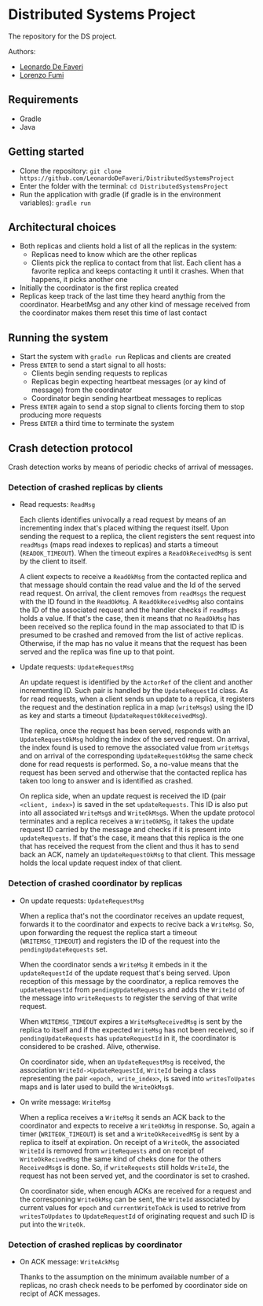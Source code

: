 # Distributed Systems Project

The repository for the DS project.

Authors:

- [Leonardo De Faveri](https://github.com/LeonardoDeFaveri)
- [Lorenzo Fumi](https://github.com/DeeJack)

## Requirements

- Gradle
- Java

## Getting started

- Clone the repository: `git clone https://github.com/LeonardoDeFaveri/DistributedSystemsProject`
- Enter the folder with the terminal: `cd DistributedSystemsProject`
- Run the application with gradle (if gradle is in the environment variables): `gradle run`

## Architectural choices

- Both replicas and clients hold a list of all the replicas in the system:
  - Replicas need to know which are the other replicas
  - Clients pick the replica to contact from that list. Each client has a
    favorite replica and keeps contacting it until it crashes. When that happens,
    it picks another one
- Initially the coordinator is the first replica created
- Replicas keep track of the last time they heard anythig from the coordinator.
HearbetMsg and any other kind of message received from the coordinator makes them
reset this time of last contact

## Running the system
- Start the system with `gradle run`
  Replicas and clients are created
- Press `ENTER` to send a start signal to all hosts:
  - Clients begin sending requests to replicas
  - Replicas begin expecting heartbeat messages (or ay kind of message) from the
  coordinator
  - Coordinator begin sending heartbeat messages to replicas
- Press `ENTER` again to send a stop signal to clients forcing them to stop
producing more requests
- Press `ENTER` a third time to terminate the system

## Crash detection protocol
Crash detection works by means of periodic checks of arrival of messages.

### Detection of crashed replicas by clients
- Read requests: `ReadMsg`

  Each clients identifies univocally a read request by means of an incrementing
  index that's placed withing the request itself. Upon sending the request to a
  replica, the client registers the sent request into `readMsgs` (maps read
  indexes to replicas) and starts a timeout (`READOK_TIMEOUT`). When the
  timeout expires a `ReadOkReceivedMsg` is sent by the client to itself.

  A client expects to receive a `ReadOkMsg` from the contacted replica and that
  message should contain the read value and the Id of the served read request. On
  arrival, the client removes from `readMsgs` the request with the ID found in
  the `ReadOkMsg`. A `ReadOkReceivedMsg` also contains the ID of the associated
  request and the handler checks if `readMsgs` holds a value. If that's the case,
  then it means that no `ReadOkMsg` has been received so the replica found in the
  map associated to that ID is presumed to be crashed and removed from the list
  of active replicas. Otherwise, if the map has no value it means that the
  request has been served and the replica was fine up to that point.

- Update requests: `UpdateRequestMsg`

  An update request is identified by the `ActorRef` of the client and another
  incrementing ID. Such pair is handled by the `UpdateRequestId` class. As for
  read requests, when a client sends un update to a replica, it registers the
  request and the destination replica in a map (`writeMsgs`) using the ID as key
  and starts a timeout (`UpdateRequestOkReceivedMsg`).

  The replica, once the request has been served, responds with an
  `UpdateRequestOkMsg` holding the index of the served request. On arrival, the
  index found is used to remove the associated value from `writeMsgs` and on
  arrival of the corresponding `UpdateRequestOkMsg` the same check done for
  read requests is performed. So, a no-value means that the request has been
  served and otherwise that the contacted replica has taken too long to answer
  and is identified as crashed.

  On replica side, when an update request is received the ID (pair `<client, index>`)
  is saved in the set `updateRequests`. This ID is also put into all associated
  `WriteMsg`s and `WriteOkMsg`s. When the update protocol terminates and a
  replica receives a `WriteOkMSg`, it takes the update request ID carried by the
  message and checks if it is present into `updateRequests`. If that's the case,
  it means that this replica is the one that has received the request from the
  client and thus it has to send back an ACK, namely an `UpdateRequestOkMsg` to
  that client. This message holds the local update request index of that client.

### Detection of crashed coordinator by replicas

- On update requests: `UpdateRequestMsg`

  When a replica that's not the coordinator receives an update request, forwards
  it to the coordinator and expects to recive back a `WriteMsg`. So, upon forwarding
  the request the replica start a timeout (`WRITEMSG_TIMEOUT`) and registers the
  ID of the request into the `pendingUpdateRequests` set.

  When the coordinator sends a `WriteMsg` it embeds in it the `updateRequestId` of
  the update request that's being served. Upon reception of this message by the
  coordinator, a replica removes the `updateRequestId` from `pendingUpdateRequests`
  and adds the `WriteId` of the message into `writeRequests` to register the serving
  of that write request.

  When `WRITEMSG_TIMEOUT` expires a `WriteMsgReceivedMsg` is sent by the replica to
  itself and if the expected `WriteMsg` has not been received, so if
  `pendingUpdateRequests` has `updateRequestId` in it, the coordinator is considered
  to be crashed. Alive, otherwise.

  On coordinator side, when an `UpdateRequestMsg` is received, the association
  `WriteId->UpdateRequestId`, `WriteId` being a class representing the pair
  `<epoch, write_index>`, is saved into `writesToUpates` maps and is later used
  to build the `WriteOkMsg`s.

- On write message: `WriteMsg`

  When a replica receives a `WriteMsg` it sends an ACK back to the coordinator
  and expects to receive a `WriteOkMsg` in response. So, again a timer
  (`WRITEOK_TIMEOUT`) is set and a `WriteOkReceivedMSg` is sent by a replica to
  itself at expiration. On receipt of a `WriteOk`, the associated `WriteId` is
  removed from `writeRequests` and on receipt of `WriteOkRecivedMsg` the same
  kind of cheks done for the others `ReceivedMsg`s is done. So, if `writeRequests`
  still holds `WriteId`, the request has not been served yet, and the coordinator
  is set to crashed.

  On coordinator side, when enough ACKs are received for a request and the
  corresponing `WriteOkMsg` can be sent, the `WriteId` associated by current
  values for `epoch` and `currentWriteToAck` is used to retrive from
  `writesToUpdates` to `UpdateRequestId` of originating request and such ID is
  put into the `WriteOk`.

### Detection of crashed replicas by coordinator
- On ACK message: `WriteAckMsg`

  Thanks to the assumption on the minimum available number of a replicas, no
  crash check needs to be perfomed by coordinator side on recipt of ACK messages.